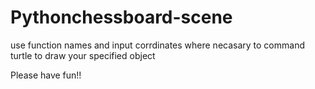 # Pythonchessboard-scene
use function names and input corrdinates where necasary to command turtle to draw your specified object

Please have fun!!
